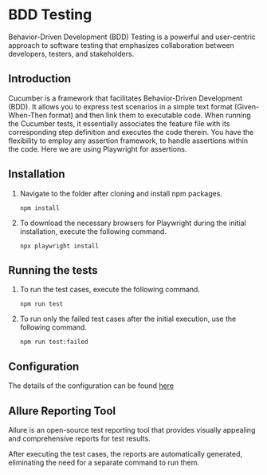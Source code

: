 # BDD Testing

Behavior-Driven Development (BDD) Testing is a powerful and user-centric approach to software testing that emphasizes collaboration between developers, testers, and stakeholders.

## Introduction

Cucumber is a framework that facilitates Behavior-Driven Development (BDD). It allows you to express test scenarios in a simple text format (Given-When-Then format) and then link them to executable code. When running the Cucumber tests, it essentially associates the feature file with its corresponding step definition and executes the code therein. You have the flexibility to employ any assertion framework, to handle assertions within the code. Here we are using Playwright for assertions.

## Installation

1. Navigate to the folder after cloning and install npm packages.

   `npm install`

2. To download the necessary browsers for Playwright during the initial installation, execute the following command.

   `npx playwright install`

## Running the tests

1. To run the test cases, execute the following command.

   `npm run test`

2. To run only the failed test cases after the initial execution, use the following command.

   `npm run test:failed`

## Configuration

The details of the configuration can be found [here](https://github.com/cucumber/cucumber-js/tree/main/docs)

## Allure Reporting Tool

Allure is an open-source test reporting tool that provides visually appealing and comprehensive reports for test results.

After executing the test cases, the reports are automatically generated, eliminating the need for a separate command to run them.
